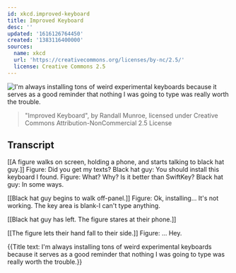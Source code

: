 ```yaml
---
id: xkcd.improved-keyboard
title: Improved Keyboard
desc: ''
updated: '1616126764450'
created: '1383116400000'
sources:
  name: xkcd
  url: 'https://creativecommons.org/licenses/by-nc/2.5/'
  license: Creative Commons 2.5
---
```

![I'm always installing tons of weird experimental keyboards because it serves as a good reminder that nothing I was going to type was really worth the trouble.](https://imgs.xkcd.com/comics/improved_keyboard.png)
> "Improved Keyboard", by Randall Munroe, licensed under Creative Commons Attribution-NonCommercial 2.5 License

## Transcript
[[A figure walks on screen, holding a phone, and starts talking to black hat guy.]]
Figure: Did you get my texts? 
Black hat guy: You should install this keyboard I found. 
Figure: What? Why? Is it better than SwiftKey?
Black hat guy: In some ways. 

[[Black hat guy begins to walk off-panel.]]
Figure: Ok, installing... It's not working. The key area is blank-I can't type anything. 

[[Black hat guy has left. The figure stares at their phone.]]

[[The figure lets their hand fall to their side.]]
Figure: ... Hey.

{{Title text: I'm always installing tons of weird experimental keyboards because it serves as a good reminder that nothing I was going to type was really worth the trouble.}}
